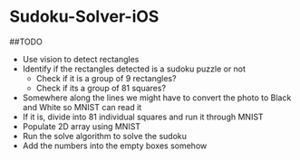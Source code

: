 # Sudoku-Solver-iOS


##TODO
  - Use vision to detect rectangles
  - Identify if the rectangles detected is a sudoku puzzle or not
     - Check if it is a group of 9 rectangles?
     - Check if its a group of 81 squares?
  - Somewhere along the lines we might have to convert the photo to Black and White so MNIST can read it
  - If it is, divide into 81 individual squares and run it through MNIST
  - Populate 2D array using MNIST
  - Run the solve algorithm to solve the sudoku
  - Add the numbers into the empty boxes somehow
